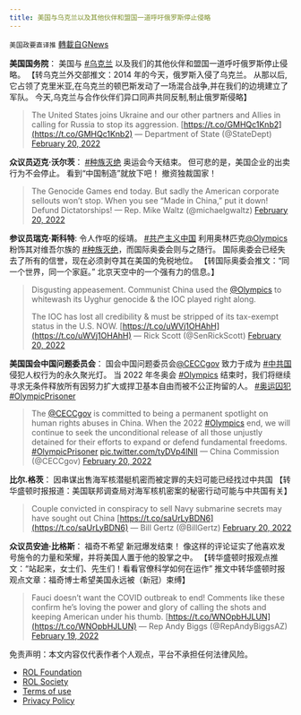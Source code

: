 ```yaml
---
title: 美国与乌克兰以及其他伙伴和盟国一道呼吁俄罗斯停止侵略
---
```

`美国政要直译推` [轉載自GNews](https://gnews.org/zh-hans/2038413/)

**美国国务院**： 美国与 [#乌克兰](https://twitter.com/hashtag/乌克兰?src=hashtag_click) 以及我们的其他伙伴和盟国一道呼吁俄罗斯停止侵略。 【转乌克兰外交部推文：2014 年的今天，俄罗斯入侵了乌克兰。 从那以后,它占领了克里米亚,在乌克兰的顿巴斯发动了一场混合战争,并在我们的边境建立了军队。 今天,乌克兰与合作伙伴们异口同声共同反制,制止俄罗斯侵略】



> The United States joins Ukraine and our other partners and Allies in calling for Russia to stop its aggression. [https://t.co/GMHQc1Knb2](https://t.co/GMHQc1Knb2)
> — Department of State (@StateDept) [February 20, 2022](https://twitter.com/StateDept/status/1495451457742589958?ref_src=twsrc%5Etfw)



**众议员迈克·沃尔茨**： [#种族灭绝](https://twitter.com/hashtag/种族灭绝?src=hashtag_click) 奥运会今天结束。 但可悲的是，美国企业的出卖行为不会停止。 看到“中国制造”就放下吧！ 撤资独裁国家！



> The Genocide Games end today. But sadly the American corporate sellouts won’t stop. When you see “Made in China,” put it down! Defund Dictatorships!
> — Rep. Mike Waltz (@michaelgwaltz) [February 20, 2022](https://twitter.com/michaelgwaltz/status/1495421159059468295?ref_src=twsrc%5Etfw)



**参议员瑞克·斯科特**: 令人作呕的绥靖。 [#共产主义中国](https://twitter.com/hashtag/共产主义中国?src=hashtag_click) 利用奥林匹克[@Olympics](https://twitter.com/Olympics) 粉饰其对维吾尔族的 [#种族灭绝](https://twitter.com/hashtag/种族灭绝?src=hashtag_click)，而国际奥委会则与之随行。 国际奥委会已经失去了所有的信誉，现在必须剥夺其在美国的免税地位。 【转国际奥委会推文：“同一个世界，同一个家庭。” 北京天空中的一个强有力的信息。】



> Disgusting appeasement. Communist China used the [@Olympics](https://twitter.com/Olympics?ref_src=twsrc%5Etfw) to whitewash its Uyghur genocide & the IOC played right along.
> 
> The IOC has lost all credibility & must be stripped of its tax-exempt status in the U.S. NOW. [https://t.co/uWVj1OHAhH](https://t.co/uWVj1OHAhH)
> — Rick Scott (@SenRickScott) [February 20, 2022](https://twitter.com/SenRickScott/status/1495451767445803015?ref_src=twsrc%5Etfw)



**美国国会中国问题委员会**： 国会中国问题委员会[@CECCgov](https://twitter.com/CECCgov) 致力于成为 [#中共国](https://twitter.com/hashtag/中共国?src=hashtag_click) 侵犯人权行为的永久聚光灯。 当 2022 年冬奥会 [#Olympics](https://twitter.com/hashtag/Olympics?src=hashtag_click) 结束时，我们将继续寻求无条件释放所有因努力扩大或捍卫基本自由而被不公正拘留的人。 [#奥运囚犯](https://twitter.com/hashtag/奥运囚犯?src=hashtag_click)[#OlympicPrisoner](https://twitter.com/hashtag/OlympicPrisoner?src=hashtag_click)



> The [@CECCgov](https://twitter.com/CECCgov?ref_src=twsrc%5Etfw) is committed to being a permanent spotlight on human rights abuses in China. When the 2022 [#Olympics](https://twitter.com/hashtag/Olympics?src=hash&amp;ref_src=twsrc%5Etfw) end, we will continue to seek the unconditional release of all those unjustly detained for their efforts to expand or defend fundamental freedoms. [#OlympicPrisoner](https://twitter.com/hashtag/OlympicPrisoner?src=hash&amp;ref_src=twsrc%5Etfw) [pic.twitter.com/tyDVp4lNII](https://t.co/tyDVp4lNII)
> — China Commission (@CECCgov) [February 20, 2022](https://twitter.com/CECCgov/status/1495428198557011974?ref_src=twsrc%5Etfw)



**比尔.格茨**： 因串谋出售海军核潜艇机密而被定罪的夫妇可能已经找过中共国 【转华盛顿时报报道：美国联邦调查局对海军核机密案的秘密行动可能与中共国有关】



> Couple convicted in conspiracy to sell Navy submarine secrets may have sought out China [https://t.co/saUrLyBDN6](https://t.co/saUrLyBDN6)
> — Bill Gertz (@BillGertz) [February 20, 2022](https://twitter.com/BillGertz/status/1495218417413935105?ref_src=twsrc%5Etfw)



**众议员安迪·比格斯**： 福奇不希望 新冠爆发结束！ 像这样的评论证实了他喜欢发号施令的力量和荣耀，并将美国人置于他的股掌之中。 【转华盛顿时报观点推文：“站起来，女士们、先生们！看看官僚科学如何在运作” 推文中转华盛顿时报观点文章：福奇博士希望美国永远被（新冠）束缚】



> Fauci doesn’t want the COVID outbreak to end! Comments like these confirm he’s loving the power and glory of calling the shots and keeping American under his thumb. [https://t.co/WNOpbHJLUN](https://t.co/WNOpbHJLUN)
> — Rep Andy Biggs (@RepAndyBiggsAZ) [February 19, 2022](https://twitter.com/RepAndyBiggsAZ/status/1495162242802884608?ref_src=twsrc%5Etfw)





 

免责声明：本文内容仅代表作者个人观点，平台不承担任何法律风险。

- [ROL Foundation](https://rolfoundation.org/)
- [ROL Society](https://rolsociety.org/)
- [Terms of use](https://gnews.org/terms-of-use-3/)
- [Privacy Policy](https://gnews.org/privacy-policy/)
